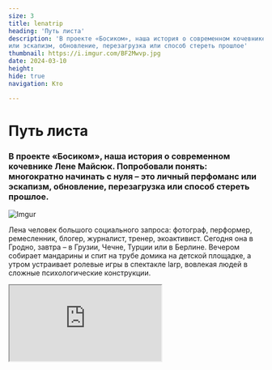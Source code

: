 ```yaml
---
size: 3
title: lenatrip
heading: 'Путь листа'
description: 'В проекте «Босиком», наша история о современном кочевнике Лене Майсюк. Попробовали понять: многократно начинать с нуля – это личный перфоманс
или эскапизм, обновление, перезагрузка или способ стереть прошлое'
thumbnail: https://i.imgur.com/BF2Mwvp.jpg
date: 2024-03-10
height: 
hide: true
navigation: Кто

---
```

# **Путь листа**

### В проекте «Босиком», наша история о современном кочевнике Лене Майсюк. Попробовали понять: многократно начинать с нуля – это личный перфоманс или эскапизм, обновление, перезагрузка или способ стереть прошлое.

![Imgur](https://i.imgur.com/NjOMmt9.jpg)

Лена человек большого социального запроса: фотограф, перформер, ремесленник, блогер, журналист, тренер, экоактивист. Сегодня она в Гродно, завтра – в Грузии, Чечне, Турции или в Берлине. Вечером собирает мандарины и спит на трубе домика на детской площадке,
а утром устраивает ролевые игры в спектакле larp, вовлекая людей в сложные психологические конструкции.

<div><iframe class="youtube" src="https://www.youtube.com/embed/4SWD6B9JcqQ"></div>

**«Дорога для меня – не сопротивление, ты просто соответствуешь себе»**

Большую часть жизни Лена проводит в дороге. Совсем скоро она сложит в небольшой рюкзак минимум одежды, ноутбук, фотоаппарат, и на несколько месяцев домом ей станет москитная сетка, а кроватью туристический коврик. Она оставит двушку в панельном спальнике в Гродно, с зелёным клочком газона вместо парковки, который отстояла лично. Лена точно не знает, куда заведет её очередное приключение, и уже не считает страны и города, где была.

![Imgur](https://i.imgur.com/rqXJeNw.jpg)

![Imgur](https://i.imgur.com/PboQR3p.jpg)

Особенность её путешествий: минимум расходов, может прожить месяц в Берлине за 40 евро, например, и чаще всего передвигается автостопом. [Ночевать](https://www.instagram.com/p/CfHjdRJr4vb/?img_index=5) можно на площадке лифта или у парнеров по коучсерфингу. Бесплатные продукты – повсюду: хурма прямо с дерева на улице в Батуми на завтрак или виноград с лозы на ужин. Ведь Лена сыроед, газовая плита в ее квартире навсегда закрыта крышкой и служит тумбочкой.

В дороге люди становятся попутчиками, отношения – откровениями. Страны дарят рассветы, встречи выстраивают мозаику личностного роста.

«_Мой опыт проживания пути – он не лабораторный. Я спокойно делюсь, через что прошла,– говорит Лена. – В тяжелые моменты, когда нет никого рядом, когда люди уходят из ближнего круга, приходится справляться одной, помогает внутренний стержень – быть собой. Я исследую это состояние. Меня также интересует тема баланса, физического и ментального. Все люди полезны, даже те, кто годами сидят на одной и той же кассе в супермаркете. Однако, когда со мной хотят держать константу, я просто исчезаю. Когда человек недвижим, не вижу смысла продолжать что-то. В путешествии моя память обнуляется, дорога помогает растворить информацию, и не нужно цепляться за «хвосты». Пространство остается насыщенным, инфомусор ликвидируется_».

![Imgur](https://i.imgur.com/UhLldPa.jpg)

![Imgur](https://i.imgur.com/uYAlq07.jpg)

Квартира в Гродно заполнена проекциями увлечений. Ракушки со всех сторон света, шахматы, учебник немецкого, сапборд и велосипед. 

«_Заканчивается виза, беру сапборд и езжу по озерам. На время доска становится домом, есть сидение и все необходимое - как всегда в рюкзачке_». 
Шкафчики на кухне забиты травами, растительными сборами. Зеленые смеси Лена тоже превратила в искусство. Можно посушить, смолоть и добавить в еду зерна авокадо или ферментировать крапиву. Или питаться только [одуванчиком](https://www.instagram.com/p/B_pMpKvHyJI/) и радоваться: «_У него все части полезные и цветы, стебли, корни». Каждый камень, шишка – это новая история, информация, опыт_.»

<div class="gallery2">
<!-- Смените gallery2 на gallery3 или gallery4, цифра определяет количество картинок в одном ряду -->
<a href="https://imgur.com/4UhBWfY"><img src="https://i.imgur.com/4UhBWfY.jpg" title="source: imgur.com" /></a>
<a href="https://imgur.com/BO9TKAD"><img src="https://i.imgur.com/BO9TKAD.jpg" title="source: imgur.com" /></a>
<a href="https://imgur.com/qjs8jBy"><img src="https://i.imgur.com/qjs8jBy.jpg" title="source: imgur.com" /></a>
<a href="https://imgur.com/NfCQgzl"><img src="https://i.imgur.com/NfCQgzl.jpg" title="source: imgur.com" /></a>
</div>

«_Мой род – обычная советская семья: стенка, хрусталь, ковер, книжки по талонам. Я же всегда жила без накопления вещей, мне это было не нужно. На первой съемной квартире из мебели стоял стол, сделанный из трех плинтусов, столешница на шинах, которые я в тот момент продавала. И фотостудия. Это здорово - когда ты можешь все свои вещи загрузить в одну машину_».

![Imgur](https://i.imgur.com/apvmTdH.jpg)

![Imgur](https://i.imgur.com/DHZ78Mb.jpg)

Как [фотограф](https://www.instagram.com/p/CRMo6qurnR2/) Лена Майсюк фиксирует [моменты путешествий](https://www.youtube.com/@lenamaisiuk). Её работы насыщены цветом и практически без людей. Утонувшие во времени: раннее утро, старая телега, туман и озеро в Чечне.  Цветочная долина в Дюссельдорфе. Заросшая тропинка к дому хоббита в Нюрнберге. Пластика гор в Касселе. Отдельное увлечение – [макросъемка](https://www.instagram.com/p/3GMZizibLS/). Можно не брать палатку и обойтись москитной сеткой, но [макрообъектив](https://www.instagram.com/p/Bg1wTfUhiTH/) будет в рюкзаке обязательно.

«_Принцип активизма – давать только тем, кому нужно. Стала отбрасывать тех, кто занимается проектным потребительством. Или кто жалуется. Как экоактивист, я вообще эгоистка. Мое правило – делать то, что можешь, то, что может изменить твою жизнь. Мне достаточно, чтобы вместо парковки под окнами именно моей квартиры был газон. И я добиваюсь этого, вот смотрите, газон под окнами. Хорошо не только мне, но мне хорошо, и это главный движ_.  

_Что-то одна делаю, что-то с друзьями. Вот с Вероникой Гейдель площадку для выгула собак в Гродно сделали. Иногда мне говорят, мол, ты же активистка, преобразуй окружающую среду в Гродно. Но это не моя личная боль. Когда станет – сделаю все возможное. Лужа на Девятовке – не моя боль, нужны усилия других. Зато я могу воодушевить и вдохновить_».

![Imgur](https://i.imgur.com/XCSf6tl.jpg)

**«Люди приезжают, привозят то, что ты хочешь»**

Часто в путешествии Лена живет у партнеров по коучсерфингу, и также отдает для гостей свою двухкомнатную панельку: «_В ковид сюда много людей приезжало. Те, кто дома не мог сидеть, они меня и спасали. Люди приезжают и привозят то, что ты хочешь. Мы же изнутри чувствуем, что нам нужно. Странно, сейчас мне помогает немецкий язык. Я его учу самостоятельно. В путешествиях на нем общаются, захотелось и мне говорить_.

«Каждый встречается с ситуацией, когда люди говорят: тебе тут не место. В детстве меня не взяли в школьный хор, а через 20 лет я стояла в Женеве и пела на празднике Зелёного креста в хоре. Я не подконтрольная и этим неудобная. Но как есть, родные смирились, это хорошо».

![Imgur](https://i.imgur.com/BF2Mwvp.jpg)

![Imgur](https://i.imgur.com/ivynvxz.jpg)

«_Даже если я решила побыть дома, нет визы и вообще-то зима, всегда появляются какие-то новые возможности. Осенью в Гродно вижу объявление: ищем человека, который бы поехал [дольмены](https://www.instagram.com/p/CxpOrlZu4c6/?img_index=1) изучать в Туапсе. Для этого виза не нужна. Нужно помогать ученым, систематизировать накопленные данные. Поехала - так мы познакомились с внуком Виталия Бианки. 26 лет собирает информацию по дольменам, но как гуманитарий не может понять данные, последовательности, логику и закономерности, системно вбить в цифру, поэтому был нужен помощник. Я поняла, дольмены – это музыкальные ниши, а не захоронения. Это потом туда кто-то кости сложил, а изначально они предназначались для другого_».

«_Как появляются маршруты? Я их не планирую. После Туапсе поехала в Геленджик к подруге с детьми посидеть. Потом в Краснодар, посмотреть встречу с журналистской [Светланой Меншиковой](https://www.instagram.com/p/Cy-lWsPIoqU/?img_index=1). Я у нее на балкончике дней 10 прожила. Помогала запустить ютуб-канал, наши интересы сошлись, а когда разошлись, мы расстались. Друзья пишут: в Батуми классно, вот я возле Батуми - встретились, собрались и поехали в Турцию_.

_В моем образе жизни мне такие же люди попадаются, им тесно, при этом я не стремлюсь куда-то удрать. Это же классно - найти всех этих людей, даже если больше не будешь общаться, эти встречи, моменты останутся навсегда с тобой_».

![Imgur](https://i.imgur.com/rD93fu9.jpg)

*LARP — это Live Action Role-Playing, ролевая игра живого действия. Это вид ролевой игры, где участники существуют в некоем сюжете, отыгрывают своих героев, следуют их мотивации и личным желаниям. Это очень похоже на театральное действие, но без заготовленного сценария.



















  





